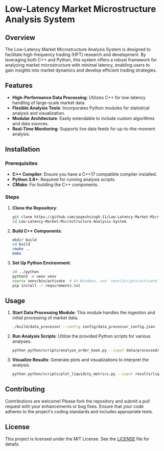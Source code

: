 # Low-Latency Market Microstructure Analysis System

## Overview

The Low-Latency Market Microstructure Analysis System is designed to facilitate high-frequency trading (HFT) research and development. By leveraging both C++ and Python, this system offers a robust framework for analyzing market microstructure with minimal latency, enabling users to gain insights into market dynamics and develop efficient trading strategies.

## Features

- **High-Performance Data Processing**: Utilizes C++ for low-latency handling of large-scale market data.
- **Flexible Analysis Tools**: Incorporates Python modules for statistical analysis and visualization.
- **Modular Architecture**: Easily extendable to include custom algorithms and data sources.
- **Real-Time Monitoring**: Supports live data feeds for up-to-the-moment analysis.

## Installation

### Prerequisites

- **C++ Compiler**: Ensure you have a C++17 compatible compiler installed.
- **Python 3.8+**: Required for running analysis scripts.
- **CMake**: For building the C++ components.

### Steps

1. **Clone the Repository**:
   ```bash
   git clone https://github.com/yogeshsingh-11/Low-Latency-Market-Microstructure-Analysis-System.git
   cd Low-Latency-Market-Microstructure-Analysis-System
   ```

2. **Build C++ Components**:
   ```bash
   mkdir build
   cd build
   cmake ..
   make
   ```

3. **Set Up Python Environment**:
   ```bash
   cd ../python
   python3 -m venv venv
   source venv/bin/activate  # On Windows, use `venv\Scripts\activate`
   pip install -r requirements.txt
   ```

## Usage

1. **Start Data Processing Module**:
   This module handles the ingestion and initial processing of market data.
   ```bash
   ./build/data_processor --config config/data_processor_config.json
   ```

2. **Run Analysis Scripts**:
   Utilize the provided Python scripts for various analyses.
   ```bash
   python python/scripts/analyze_order_book.py --input data/processed/order_book.csv
   ```

3. **Visualize Results**:
   Generate plots and visualizations to interpret the analysis.
   ```bash
   python python/scripts/plot_liquidity_metrics.py --input results/liquidity_metrics.csv
   ```

## Contributing

Contributions are welcome! Please fork the repository and submit a pull request with your enhancements or bug fixes. Ensure that your code adheres to the project's coding standards and includes appropriate tests.

## License

This project is licensed under the MIT License. See the [LICENSE](LICENSE) file for details.
